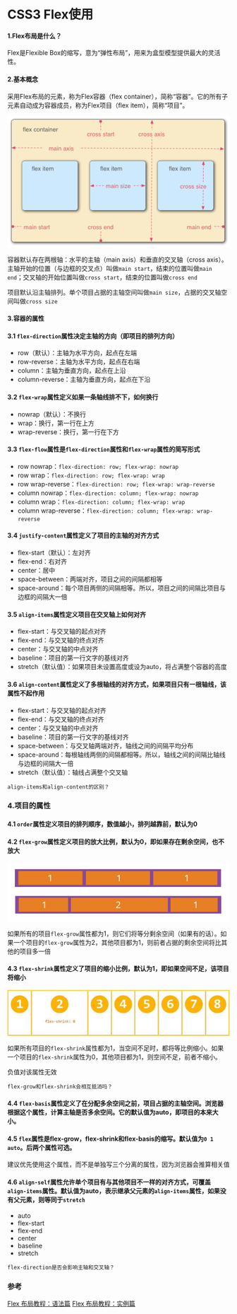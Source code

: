 # CSS3 Flex使用

#### 1.Flex布局是什么？

Flex是Flexible Box的缩写，意为“弹性布局”，用来为盒型模型提供最大的灵活性。

#### 2.基本概念

采用Flex布局的元素，称为Flex容器（flex container），简称“容器”。它的所有子元素自动成为容器成员，称为Flex项目（flex item），简称“项目”。

![flex](/asset/bg2015071004.png)

容器默认存在两根轴：水平的主轴（main axis）和垂直的交叉轴（cross axis）。主轴开始的位置（与边框的交叉点）叫做``main start``，结束的位置叫做``main end``；交叉轴的开始位置叫做``cross start``，结束的位置叫做``cross end``

项目默认沿主轴排列。单个项目占据的主轴空间叫做``main size``，占据的交叉轴空间叫做``cross size``

#### 3.容器的属性

#### 3.1 ``flex-direction``属性决定主轴的方向（即项目的排列方向）

* row（默认）：主轴为水平方向，起点在左端
* row-reverse：主轴为水平方向，起点在右端
* column：主轴为垂直方向，起点在上沿
* column-reverse：主轴为垂直方向，起点在下沿

#### 3.2 ``flex-wrap``属性定义如果一条轴线排不下，如何换行

* nowrap（默认）：不换行
* wrap：换行，第一行在上方
* wrap-reverse：换行，第一行在下方

#### 3.3 ``flex-flow``属性是``flex-direction``属性和``flex-wrap``属性的简写形式

* row nowrap：``flex-direction: row; flex-wrap: nowrap``
* row wrap：``flex-direction: row; flex-wrap: wrap``
* row wrap-reverse：``flex-direction: row; flex-wrap: wrap-reverse``
* column nowrap：``flex-direction: column; flex-wrap: nowrap``
* column wrap：``flex-direction: column; flex-wrap: wrap``
* column wrap-reverse：``flex-direction: column; flex-wrap: wrap-reverse``

#### 3.4 ``justify-content``属性定义了项目的主轴的对齐方式

* flex-start（默认）：左对齐
* flex-end：右对齐
* center：居中
* space-between：两端对齐，项目之间的间隔都相等
* space-around：每个项目两侧的间隔相等。所以，项目之间的间隔比项目与边框的间隔大一倍

#### 3.5 ``align-items``属性定义项目在交叉轴上如何对齐

* flex-start：与交叉轴的起点对齐
* flex-end：与交叉轴的终点对齐
* center：与交叉轴的中点对齐
* baseline：项目的第一行文字的基线对齐
* stretch（默认值）：如果项目未设置高度或设为auto，将占满整个容器的高度

#### 3.6 ``align-content``属性定义了多根轴线的对齐方式，如果项目只有一根轴线，该属性不起作用

* flex-start：与交叉轴的起点对齐
* flex-end：与交叉轴的终点对齐
* center：与交叉轴的中点对齐
* baseline：项目的第一行文字的基线对齐
* space-between：与交叉轴两端对齐，轴线之间的间隔平均分布
* space-around：每根轴线两侧的间隔都相等。所以，轴线之间的间隔比轴线与边框的间隔大一倍
* stretch（默认值）：轴线占满整个交叉轴

```
align-items和align-content的区别？
```

### 4.项目的属性

#### 4.1 ``order``属性定义项目的排列顺序，数值越小，排列越靠前，默认为0

#### 4.2 ``flex-grow``属性定义项目的放大比例，默认为0，即如果存在剩余空间，也不放大

![flex-grow](/asset/bg2015071014.png)

如果所有的项目``flex-grow``属性都为1，则它们将等分剩余空间（如果有的话）。如果一个项目的``flex-grow``属性为2，其他项目都为1，则前者占据的剩余空间将比其他的项目多一倍

#### 4.3 ``flex-shrink``属性定义了项目的缩小比例，默认为1，即如果空间不足，该项目将缩小

![flex-shrink](/asset/bg2015071015.jpg)

如果所有项目的``flex-shrink``属性都为1，当空间不足时，都将等比例缩小。如果一个项目的``flex-shrink``属性为0，其他项目都为1，则空间不足，前者不缩小。

负值对该属性无效

```
flex-grow和flex-shrink会相互抵消吗？
```

#### 4.4 ``flex-basis``属性定义了在分配多余空间之前，项目占据的主轴空间。浏览器根据这个属性，计算主轴是否多余空间。它的默认值为auto，即项目的本来大小。

#### 4.5 ``flex``属性是flex-grow，flex-shrink和flex-basis的缩写。默认值为``0 1 auto``。后两个属性可选。

建议优先使用这个属性，而不是单独写三个分离的属性，因为浏览器会推算相关值

#### 4.6 ``align-self``属性允许单个项目有与其他项目不一样的对齐方式，可覆盖``align-items``属性。默认值为auto，表示继承父元素的``align-items``属性，如果没有父元素，则等同于``stretch``

* auto
* flex-start
* flex-end
* center
* baseline
* stretch

```
flex-direction是否会影响主轴和交叉轴？
```
### 参考

[Flex 布局教程：语法篇](http://www.ruanyifeng.com/blog/2015/07/flex-grammar.html?^%$)
[Flex 布局教程：实例篇](http://www.ruanyifeng.com/blog/2015/07/flex-examples.html)